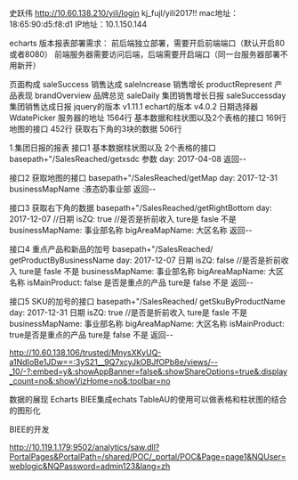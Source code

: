 史跃伟
http://10.60.138.210/yili/login
kj_fujl/yili2017!!
mac地址：18:65:90:d5:f8:d1
IP地址：10.1.150.144


echarts 版本报表部署需求：
前后端独立部署，需要开启前端端口（默认开启80或者8080）
前端服务器需要访问后端，后端需要开启端口（同一台服务器部署不用新开）


页面构成
saleSuccess          销售达成
saleIncrease         销售增长
productRepresent     产品表现
brandOverview        品牌总览
saleDaily            集团销售增长日报
saleSuccessday       集团销售达成日报
jquery的版本          v1.11.1 
echart的版本          v4.0.2
日期选择器             WdatePicker
服务器的地址           1564行
基本数据和柱状图以及2个表格的接口   169行
地图的接口                      452行
获取右下角的3块的数据             506行

1.集团日报的报表
接口1 基本数据柱状图以及 2个表格的接口
basepath+"/SalesReached/getxsdc
参数 day: 2017-04-08
返回--

接口2 获取地图的接口
basepath+"/SalesReached/getMap
day: 2017-12-31
businessMapName :液态奶事业部
返回--

接口3 获取右下角的数据
basepath+"/SalesReached/getRightBottom
day: 2017-12-07  //日期
isZQ: true    //是否是折前收入  ture是  fasle 不是
businessMapName: 事业部名称
bigAreaMapName:  大区名称
返回--

接口4 重点产品和新品的加号
basepath+"/SalesReached/ getProductByBusinessName
day: 2017-12-07  日期
isZQ: false   //是否是折前收入  ture是  fasle 不是
businessMapName: 事业部名称
bigAreaMapName:  大区名称
isMainProduct: false  是否是重点的产品  ture是  false 不是
返回--

接口5 SKU的加号的接口
basepath+"/SalesReached/ getSkuByProductName
day: 2017-12-31  日期
isZQ: true  //是否是折前收入  ture是  fasle 不是
businessMapName: 事业部名称
bigAreaMapName:  大区名称
isMainProduct: true是否是重点的产品  ture是  false 不是
返回--

http://10.60.138.106/trusted/MnysXKyUQ-a1NdIoBe1JDw==:3yS21__9Q7xcyJkOBJfOPb8e/views/--_10/-?:embed=y&:showAppBanner=false&:showShareOptions=true&:display_count=no&:showVizHome=no&:toolbar=no

数据的展现
Echarts
BIEE集成echats
TableAU的使用可以做表格和柱状图的结合的图形化

BIEE的开发

http://10.119.1.179:9502/analytics/saw.dll?PortalPages&PortalPath=/shared/POC/_portal/POC&Page=page1&NQUser=weblogic&NQPassword=admin123&lang=zh






